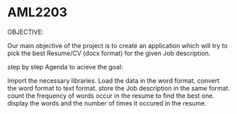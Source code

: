 # AML2203

OBJECTIVE:

Our main objective of the project is to create an application which will try to pick the best Resume/CV (docx format) for the given Job description.

step by step Agenda to acieve the goal:

Import the necessary libraries.
Load the data in the word format.
convert the word format to text format.
store the Job description in the same format.
count the frequency of words occur in the resume to find the best one.
display the words and the number of times it occured in the resume.
